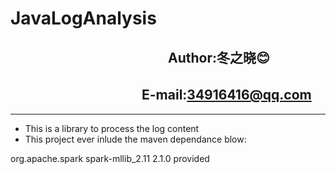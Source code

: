 JavaLogAnalysis
================
　　　　　　　　　　　　Author:冬之晓:blush:
----------------
  　　　　　　　　　　E-mail:34916416@qq.com
----------------
***
- This is a library to process the log content
- This project ever inlude the maven dependance blow:
<dependencies>
    <dependency>
        <groupId>org.apache.spark</groupId>
        <artifactId>spark-mllib_2.11</artifactId>
        <version>2.1.0</version>
        <scope>provided</scope>
    </dependency>
</dependencies>
